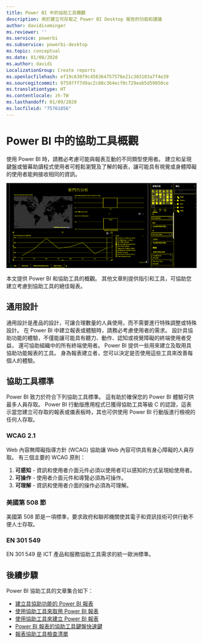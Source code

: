 ```yaml
---
title: Power BI 中的協助工具概觀
description: 用於建立可存取之 Power BI Desktop 報告的功能和建議
author: davidiseminger
ms.reviewer: ''
ms.service: powerbi
ms.subservice: powerbi-desktop
ms.topic: conceptual
ms.date: 01/08/2020
ms.author: davidi
LocalizationGroup: Create reports
ms.openlocfilehash: ef19c638f9c456364757576e21c303103a7f4e39
ms.sourcegitcommit: 97597ff7d9ac2c08c364ecf0c729eab5d59850ce
ms.translationtype: HT
ms.contentlocale: zh-TW
ms.lasthandoff: 01/09/2020
ms.locfileid: "75761856"
---
```

# <a name="overview-of-accessibility-in-power-bi"></a>Power BI 中的協助工具概觀
使用 Power BI 時，請務必考慮可能與報表互動的不同類型使用者。 建立和呈現鍵盤或螢幕助讀程式使用者可輕鬆瀏覽及了解的報表，讓可能具有視覺或身體障礙的使用者能夠接收相同的資訊。

![高對比 Windows 設定](media/desktop-accessibility/accessibility-05b.png)

本文提供 Power BI 和協助工具的概觀。 其他文章則提供指引和工具，可協助您建立考慮到協助工具的絕佳報表。

## <a name="universal-design"></a>通用設計

通用設計是產品的設計，可讓合理數量的人員使用，而不需要進行特殊調整或特殊設計。 在 Power BI 中建立報表或體驗時，請務必考慮使用者的需求。 設計具協助功能的體驗，不僅能讓可能具有聽力、動作、認知或視覺障礙的終端使用者受益， 還可協助組織中的所有終端使用者。 Power BI 提供一些用來建立及取用具協助功能報表的工具。 身為報表建立者，您可以決定是否使用這些工具來改善每個人的體驗。


## <a name="accessibility-standards"></a>協助工具標準

Power BI 致力於符合下列協助工具標準。 這有助於確保您的 Power BI 體驗可供最多人員存取。 Power BI 行動版應用程式已獲得協助工具等級 C 的認證，這表示當您建立可存取的報表或儀表板時，其也可供使用 Power BI 行動版進行檢視的任何人存取。 

### <a name="wcag-21"></a>WCAG 2.1
Web 內容無障礙指導方針 (WCAG) 協助讓 Web 內容可供具有身心障礙的人員存取。 有三個主要的 WCAG 原則：

1. **可感知** - 資訊和使用者介面元件必須以使用者可以感知的方式呈現給使用者。
2. **可操作** - 使用者介面元件和導覽必須為可操作。
3. **可理解** - 資訊和使用者介面的操作必須為可理解。

### <a name="us-section-508"></a>美國第 508 節

美國第 508 節是一項標準，要求政府和聯邦機關使其電子和資訊技術可供行動不便人士存取。

### <a name="en-301-549"></a>EN 301 549
EN 301 549 是 ICT 產品和服務協助工具需求的統一歐洲標準。  



## <a name="next-steps"></a>後續步驟

Power BI 協助工具的文章集合如下：

* [建立具協助功能的 Power BI 報表](desktop-accessibility-creating-reports.md) 
* [使用協助工具來取用 Power BI 報表](desktop-accessibility-consuming-tools.md)
* [使用協助工具來建立 Power BI 報表](desktop-accessibility-creating-tools.md)
* [Power BI 報表的協助工具鍵盤快速鍵](desktop-accessibility-keyboard-shortcuts.md)
* [報表協助工具檢查清單](desktop-accessibility-creating-reports.md#report-accessibility-checklist)


